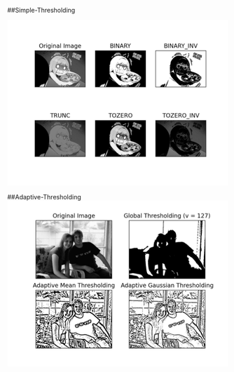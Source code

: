 ##Simple-Thresholding

![Threshold-img](https://github.com/Pavankunchala/Deep-Learning/blob/master/Thresholding_openCV/simpleThreshold.png)

##Adaptive-Thresholding
![Adaptive-imgs](https://github.com/Pavankunchala/Deep-Learning/blob/master/Thresholding_openCV/adaptive_thresholding.png)
